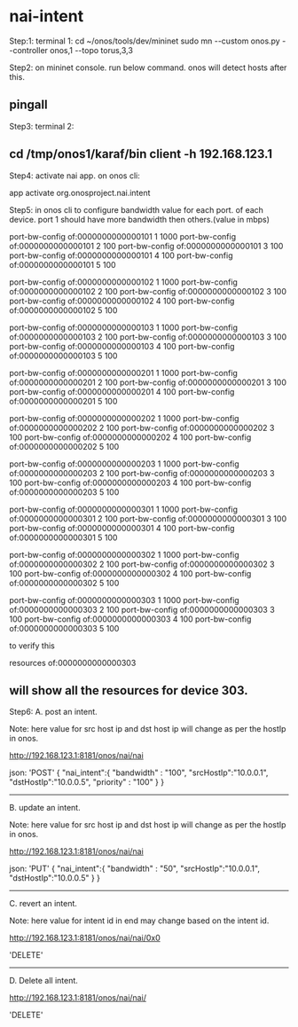# nai-intent
Step:1: terminal 1: 
cd ~/onos/tools/dev/mininet
sudo mn --custom onos.py --controller onos,1 --topo torus,3,3

Step2: on mininet console. run below command. onos will detect hosts after this.

pingall
-----------
Step3: terminal 2:

cd /tmp/onos1/karaf/bin
client -h 192.168.123.1
------------------------------
Step4: activate nai app.
on onos cli:

app activate org.onosproject.nai.intent

Step5: in onos cli to configure bandwidth value for each port. of each device. port 1 should have more bandwidth then others.(value in mbps)

port-bw-config of:0000000000000101 1 1000
port-bw-config of:0000000000000101 2 100
port-bw-config of:0000000000000101 3 100
port-bw-config of:0000000000000101 4 100
port-bw-config of:0000000000000101 5 100

port-bw-config of:0000000000000102 1 1000
port-bw-config of:0000000000000102 2 100
port-bw-config of:0000000000000102 3 100
port-bw-config of:0000000000000102 4 100
port-bw-config of:0000000000000102 5 100

port-bw-config of:0000000000000103 1 1000
port-bw-config of:0000000000000103 2 100
port-bw-config of:0000000000000103 3 100
port-bw-config of:0000000000000103 4 100
port-bw-config of:0000000000000103 5 100

port-bw-config of:0000000000000201 1 1000
port-bw-config of:0000000000000201 2 100
port-bw-config of:0000000000000201 3 100
port-bw-config of:0000000000000201 4 100
port-bw-config of:0000000000000201 5 100

port-bw-config of:0000000000000202 1 1000
port-bw-config of:0000000000000202 2 100
port-bw-config of:0000000000000202 3 100
port-bw-config of:0000000000000202 4 100
port-bw-config of:0000000000000202 5 100

port-bw-config of:0000000000000203 1 1000
port-bw-config of:0000000000000203 2 100
port-bw-config of:0000000000000203 3 100
port-bw-config of:0000000000000203 4 100
port-bw-config of:0000000000000203 5 100

port-bw-config of:0000000000000301 1 1000
port-bw-config of:0000000000000301 2 100
port-bw-config of:0000000000000301 3 100
port-bw-config of:0000000000000301 4 100
port-bw-config of:0000000000000301 5 100

port-bw-config of:0000000000000302 1 1000
port-bw-config of:0000000000000302 2 100
port-bw-config of:0000000000000302 3 100
port-bw-config of:0000000000000302 4 100
port-bw-config of:0000000000000302 5 100

port-bw-config of:0000000000000303 1 1000
port-bw-config of:0000000000000303 2 100
port-bw-config of:0000000000000303 3 100
port-bw-config of:0000000000000303 4 100
port-bw-config of:0000000000000303 5 100

to verify this

resources of:0000000000000303

will show all the resources for device 303.
------------------------------------------------------
Step6:
A. post an intent.

Note: here value for src host ip and dst host ip will change as per the hostIp in onos.

http://192.168.123.1:8181/onos/nai/nai

json: 'POST'
{
	"nai_intent":{
	"bandwidth" : "100",
	"srcHostIp":"10.0.0.1",
	"dstHostIp":"10.0.0.5",
        "priority" : "100"
	}
}

----------------------------------------------

B. update an intent.

Note: here value for src host ip and dst host ip will change as per the hostIp in onos.

http://192.168.123.1:8181/onos/nai/nai

json: 'PUT'
{
	"nai_intent":{
	"bandwidth" : "50",
	"srcHostIp":"10.0.0.1",
	"dstHostIp":"10.0.0.5"
	}
}

----------------------------------------------

C. revert an intent.

Note: here value for intent id in end may change based on the intent id.

http://192.168.123.1:8181/onos/nai/nai/0x0  

'DELETE'


----------------------------------------------

D. Delete all intent.

http://192.168.123.1:8181/onos/nai/nai/

'DELETE'


